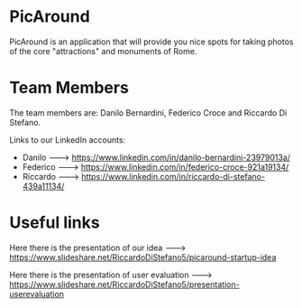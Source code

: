 # PicAround
PicAround is an application that will provide you nice spots for taking photos of the core "attractions" and monuments of Rome.

# Team Members
The team members are: Danilo Bernardini, Federico Croce and Riccardo Di Stefano.

Links to our LinkedIn accounts:
- Danilo ---> https://www.linkedin.com/in/danilo-bernardini-23979013a/
- Federico ---> https://www.linkedin.com/in/federico-croce-921a19134/
- Riccardo ---> https://www.linkedin.com/in/riccardo-di-stefano-439a11134/

# Useful links
Here there is the presentation of our idea --->  https://www.slideshare.net/RiccardoDiStefano5/picaround-startup-idea

Here there is the presentation of user evaluation --->  https://www.slideshare.net/RiccardoDiStefano5/presentation-userevaluation


